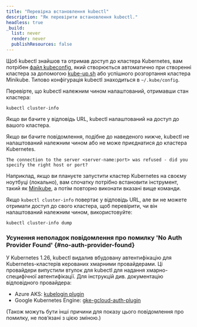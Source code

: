 ```yaml
---
title: "Перевірка встановлення kubectl"
description: "Як перевірити встановлення kubectl."
headless: true
_build:
  list: never
  render: never
  publishResources: false
---
```


Щоб kubectl знайшов та отримав доступ до кластера Kubernetes, вам потрібен
[файл kubeconfig](/docs/concepts/configuration/organize-cluster-access-kubeconfig/), який створюється автоматично при створенні кластера за допомогою [kube-up.sh](https://github.com/kubernetes/kubernetes/blob/master/cluster/kube-up.sh) або успішного розгортання кластера Minikube. Типово конфігурація kubectl знаходиться в `~/.kube/config`.

Перевірте, що kubectl належним чином налаштований, отримавши стан кластера:

```shell
kubectl cluster-info
```

Якщо ви бачите у відповідь URL, kubectl налаштований на доступ до вашого кластера.

Якщо ви бачите повідомлення, подібне до наведеного нижче, kubectl не налаштований належним чином або не може приєднатися до кластера Kubernetes.

```console
The connection to the server <server-name:port> was refused - did you specify the right host or port?
```

Наприклад, якщо ви плануєте запустити кластер Kubernetes на своєму ноутбуці (локально), вам спочатку потрібно встановити інструмент, такий як [Minikube](https://minikube.sigs.k8s.io/docs/start/), а потім повторно виконати вказані вище команди.

Якщо `kubectl cluster-info` повертає у відповідь URL, але ви не можете отримати доступ до свого кластера, щоб перевірити, чи він налаштований належним чином, використовуйте:

```shell
kubectl cluster-info dump
```

### Усунення неполадок повідомлення про помилку 'No Auth Provider Found' {#no-auth-provider-found}

У Kubernetes 1.26, kubectl видалив вбудовану автентифікацію для Kubernetes-кластерів керованих хмарними провайдерами. Ці провайдери випустили втулок для kubectl для надання хмарно-специфічної автентифікації. Для інструкцій див. документацію відповідного провайдера:

* Azure AKS: [kubelogin plugin](https://azure.github.io/kubelogin/)
* Google Kubernetes Engine: [gke-gcloud-auth-plugin](https://cloud.google.com/kubernetes-engine/docs/how-to/cluster-access-for-kubectl#install_plugin)

(Також можуть бути інші причини для показу цього повідомлення про помилку, не повʼязані з цією зміною.)
